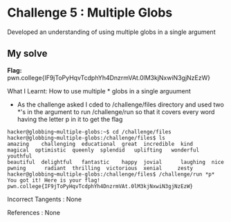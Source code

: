 # Challenge 5 : Multiple Globs

Developed an understanding of using multiple globs in a single argument

## My solve

**Flag:** pwn.college{IF9jToPyHqvTcdphYh4DnzrmVAt.0lM3kjNxwiN3gjNzEzW}

What I Learnt: How to use multiple \* globs in a single arguument

- As the challenge asked I cded to /challenge/files directory and used two \*'s in the argument to run /challenge/run so that it covers every word having the letter p in it to get the flag

```
hacker@globbing~multiple-globs:~$ cd /challenge/files
hacker@globbing~multiple-globs:/challenge/files$ ls
amazing    challenging  educational  great  incredible  kind      magical  optimistic  queenly  splendid   uplifting   wonderful  youthful
beautiful  delightful   fantastic    happy  jovial      laughing  nice     pwning      radiant  thrilling  victorious  xenial     zesty
hacker@globbing~multiple-globs:/challenge/files$ /challenge/run *p*
You got it! Here is your flag!
pwn.college{IF9jToPyHqvTcdphYh4DnzrmVAt.0lM3kjNxwiN3gjNzEzW}
```

Incorrect Tangents :
None

References :
None
